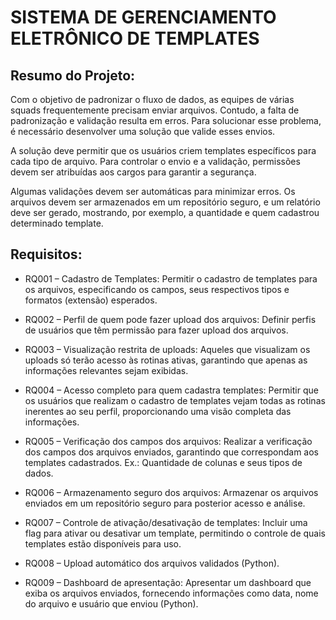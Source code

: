 # SISTEMA DE GERENCIAMENTO ELETRÔNICO DE TEMPLATES

## Resumo do Projeto:

Com o objetivo de padronizar o fluxo de dados, as equipes de várias squads frequentemente precisam enviar arquivos. Contudo, a falta de padronização e validação resulta em erros. Para solucionar esse problema, é necessário desenvolver uma solução que valide esses envios. 

A solução deve permitir que os usuários criem templates específicos para cada tipo de arquivo. Para controlar o envio e a validação, permissões devem ser atribuídas aos cargos para garantir a segurança. 

Algumas validações devem ser automáticas para minimizar erros. Os arquivos devem ser armazenados em um repositório seguro, e um relatório deve ser gerado, mostrando, por exemplo, a quantidade e quem cadastrou determinado template.

## Requisitos:

* RQ001 – Cadastro de Templates: Permitir o cadastro de templates para os arquivos, especificando os campos, seus respectivos tipos e formatos (extensão) esperados.

* RQ002 – Perfil de quem pode fazer upload dos arquivos: Definir perfis de usuários que têm permissão para fazer upload dos arquivos.

* RQ003 – Visualização restrita de uploads: Aqueles que visualizam os uploads só terão acesso às rotinas ativas, garantindo que apenas as informações relevantes sejam exibidas.

* RQ004 – Acesso completo para quem cadastra templates: Permitir que os usuários que realizam o cadastro de templates vejam todas as rotinas inerentes ao seu perfil, proporcionando uma visão completa das informações.

* RQ005 – Verificação dos campos dos arquivos: Realizar a verificação dos campos dos arquivos enviados, garantindo que correspondam aos templates cadastrados. Ex.: Quantidade de colunas e seus tipos de dados.

* RQ006 – Armazenamento seguro dos arquivos: Armazenar os arquivos enviados em um repositório seguro para posterior acesso e análise.

* RQ007 – Controle de ativação/desativação de templates: Incluir uma flag para ativar ou desativar um template, permitindo o controle de quais templates estão disponíveis para uso.

* RQ008 – Upload automático dos arquivos validados (Python).

* RQ009 – Dashboard de apresentação: Apresentar um dashboard que exiba os arquivos enviados, fornecendo informações como data, nome do arquivo e usuário que enviou (Python).